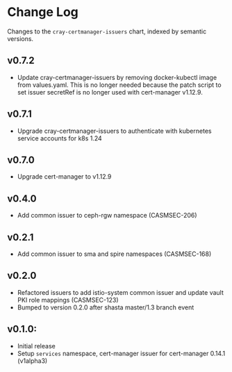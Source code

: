 # Change Log

Changes to the `cray-certmanager-issuers` chart, indexed by semantic versions.

## v0.7.2

- Update cray-certmanager-issuers by removing docker-kubectl image from values.yaml.
This is no longer needed because the patch script to set issuer secretRef is no longer used with cert-manager v1.12.9.

## v0.7.1

- Upgrade cray-certmanager-issuers to authenticate with kubernetes service accounts for k8s 1.24

## v0.7.0

- Upgrade cert-manager to v1.12.9

## v0.4.0 

- Add common issuer to ceph-rgw namespace (CASMSEC-206)

## v0.2.1

- Add common issuer to sma and spire namespaces (CASMSEC-168)

## v0.2.0

- Refactored issuers to add istio-system common issuer and update vault PKI role mappings (CASMSEC-123)
- Bumped to version 0.2.0 after shasta master/1.3 branch event

## v0.1.0:

- Initial release
- Setup ```services``` namespace, cert-manager issuer for cert-manager 0.14.1 (v1alpha3)